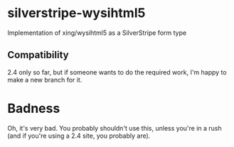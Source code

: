 silverstripe-wysihtml5
======================

Implementation of xing/wysihtml5 as a SilverStripe form type

Compatibility
-------------

2.4 only so far, but if someone wants to do the required work, I'm happy to make a new branch for it.

Badness
=======

Oh, it's very bad. You probably shouldn't use this, unless you're in a rush (and if you're using a 2.4 site, you probably are).
